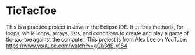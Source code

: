 # TicTacToe
This is a practice project in Java in the Eclipse IDE. 
It utilizes methods, for loops, while loops, arrays, lists, and conditions to create and play a game of tic-tac-toe against the computer. 
This project is from Alex Lee on YouTube: https://www.youtube.com/watch?v=gQb3dE-y1S4 
